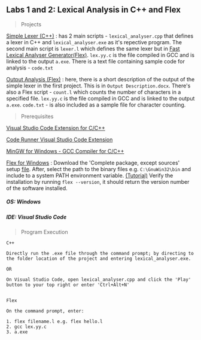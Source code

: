 ## Labs 1 and 2: Lexical Analysis in C++ and Flex

> Projects

[Simple Lexer (C++)](https://github.com/AllanVikiru/98587_CCProjects/tree/lex/Simple%20Lexer) : has 2 main scripts - ```lexical_analyser.cpp``` that defines a lexer in C++ and ```lexical_analyser.exe``` as it's repective program. The second main script is ```lexer.l``` which defines the same lexer but in [Fast Lexical Analyser Generator(Flex)](https://en.wikipedia.org/wiki/Flex_(lexical_analyser_generator)). ```lex.yy.c``` is the file compiled in GCC and is linked to the output ```a.exe```. There is a text file containing sample code for analysis - ```code.txt``` 

[Output Analysis (Flex)](https://github.com/AllanVikiru/98587_CCProjects/tree/lex/Output%20Analysis) : here, there is a short description of the output of the simple lexer in the first project. This is in ```Output Description.docx```. There's also a Flex script - ```count.l``` which counts the number of characters in a specified file. ```lex.yy.c``` is the file compiled in GCC and is linked to the output ```a.exe```. ```code.txt``` - is also included as a sample file for character counting. 


> Prerequisites

[Visual Studio Code Extension for C/C++](https://code.visualstudio.com/docs/languages/cpp)

[Code Runner Visual Studio Code Extension](https://marketplace.visualstudio.com/items?itemName=formulahendry.code-runner)

[MinGW for Windows - GCC Compiler for C/C++](https://www.youtube.com/watch?v=sXW2VLrQ3Bs)

[Flex for Windows](http://gnuwin32.sourceforge.net/packages/flex.htm) : Download the 'Complete package, except sources' setup [file](http://gnuwin32.sourceforge.net/downlinks/flex.php). After, select the path to the binary files e.g. ```C:\GnuWin32\bin``` and include to a system PATH environment variable. [(Tutorial)](https://helpdeskgeek.com/windows-10/add-windows-path-environment-variable/) Verify the installation by running ```flex --version```, it should return the version number of the software installed.


##### OS: Windows
##### IDE: Visual Studio Code

> Program Execution

```
C++

Directly run the .exe file through the command prompt; by directing to the folder location of the project and entering lexical_analyser.exe.

OR 

On Visual Studio Code, open lexical_analyser.cpp and click the 'Play' button to your top right or enter 'Ctrl+Alt+N'
   
```

```
Flex

On the command prompt, enter:

1. flex filename.l e.g. flex hello.l
2. gcc lex.yy.c
3. a.exe 
            
```
